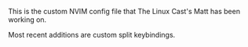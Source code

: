 This is the custom NVIM config file that The Linux Cast's Matt has been working on. 

Most recent additions are custom split keybindings.
